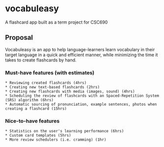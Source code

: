 # vocabuleasy

A flashcard app built as a term project for CSC690

## Proposal

Vocabuleasy is an app to help language-learners learn vocabulary in their target language in a quick and efficient manner, while minimizing the time it takes to create flashcards by hand.

### Must-have features (with estimates)

    * Reviewing created flashcards (4hrs)
    * Creating new text-based flashcards (2hrs)
    * Creating new flashcards with media (images, sound) (4hrs)
    * Scheduling the review of flashcards with an Spaced-Repetition System (SRS) algorithm (6hrs)
    * Automatic sourcing of pronunciation, example sentences, photos when creating a flashcard (15hrs)

### Nice-to-have features

    * Statistics on the user's learning performance (6hrs)
    * Custom card templates (5hrs)
    * More review schedulers (i.e. cramming) (1hr)
